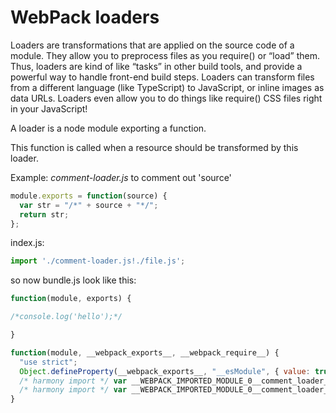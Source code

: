# WebPack loaders
Loaders are transformations that are applied on the source code of a module. They allow you to preprocess files as you require() or “load” them. Thus, loaders are kind of like “tasks” in other build tools, and provide a powerful way to handle front-end build steps. Loaders can transform files from a different language (like TypeScript) to JavaScript, or inline images as data URLs. Loaders even allow you to do things like require() CSS files right in your JavaScript!

A loader is a node module exporting a function.

This function is called when a resource should be transformed by this loader.

Example: *comment-loader.js* to comment out 'source'
```js
module.exports = function(source) {
  var str = "/*" + source + "*/";
  return str;
};
```

index.js:
```js
import './comment-loader.js!./file.js';
```

so now bundle.js look like this:
```js
function(module, exports) {

/*console.log('hello');*/

}

function(module, __webpack_exports__, __webpack_require__) {
  "use strict";
  Object.defineProperty(__webpack_exports__, "__esModule", { value: true });
  /* harmony import */ var __WEBPACK_IMPORTED_MODULE_0__comment_loader_js_file_js__ = __webpack_require__(/*! ./comment-loader.js!./file.js */ 0);
  /* harmony import */ var __WEBPACK_IMPORTED_MODULE_0__comment_loader_js_file_js___default = __webpack_require__.n(__WEBPACK_IMPORTED_MODULE_0__comment_loader_js_file_js__);
}
```
